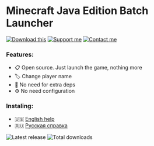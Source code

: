 Minecraft Java Edition Batch Launcher
=====================================
[![Download this](https://img.shields.io/badge/Download-this-lightgrey?style=for-the-badge)](https://github.com/iiiypuk/minecraft-launcher/releases/latest) [![Support me](https://img.shields.io/badge/Support-me-ff4646?style=for-the-badge)](https://ko-fi.com/iiiypuk) [![Contact me](https://img.shields.io/badge/Contact-me-blue?style=for-the-badge)](https://t.me/slexbc)

### Features:
* 📋 Open source. Just launch the game, nothing more
* 🏷️ Change player name
* 🧰 No need for extra deps
* ⚙️ No need configuration

### Instaling:
+ 🇺🇸 [English help](https://github.com/IIIypuk/minecraft-launcher/blob/master/INSTALLATION_EN.md)
+ 🇷🇺 [Русская справка](https://github.com/IIIypuk/minecraft-launcher/blob/master/INSTALLATION_RU.md)

![Latest release](https://img.shields.io/github/v/release/iiiypuk/minecraft-launcher?style=for-the-badge) ![Total downloads](https://img.shields.io/github/downloads/iiiypuk/minecraft-launcher/total?style=for-the-badge)
